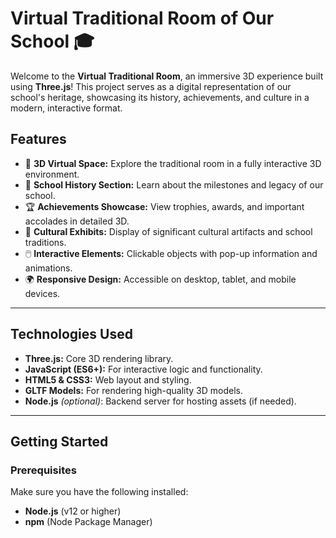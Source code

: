 # Virtual Traditional Room of Our School 🎓

Welcome to the **Virtual Traditional Room**, an immersive 3D experience built using **Three.js**! This project serves as a digital representation of our school's heritage, showcasing its history, achievements, and culture in a modern, interactive format.

## **Features**
- 🌟 **3D Virtual Space:** Explore the traditional room in a fully interactive 3D environment.
- 📜 **School History Section:** Learn about the milestones and legacy of our school.
- 🏆 **Achievements Showcase:** View trophies, awards, and important accolades in detailed 3D.
- 🎨 **Cultural Exhibits:** Display of significant cultural artifacts and school traditions.
- 🖱️ **Interactive Elements:** Clickable objects with pop-up information and animations.
- 🌍 **Responsive Design:** Accessible on desktop, tablet, and mobile devices.

---

## **Technologies Used**
- **Three.js:** Core 3D rendering library.
- **JavaScript (ES6+):** For interactive logic and functionality.
- **HTML5 & CSS3:** Web layout and styling.
- **GLTF Models:** For rendering high-quality 3D models.
- **Node.js** *(optional)*: Backend server for hosting assets (if needed).

---

## **Getting Started**

### **Prerequisites**
Make sure you have the following installed:
- **Node.js** (v12 or higher)
- **npm** (Node Package Manager)

  
